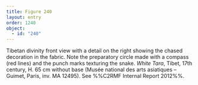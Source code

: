 ```yaml
---
title: Figure 240
layout: entry
order: 1240
object:
  - id: "240"
---
```


Tibetan divinity front view with a detail on the right showing the chased decoration in the fabric. Note the preparatory circle made with a compass (red lines) and the punch marks texturing the snake. *White Tara*, Tibet, 17th century, H. 65 cm without base (Musée national des arts asiatiques – Guimet, Paris, inv. MA 12495). See %%C2RMF Internal Report 2012%%.
